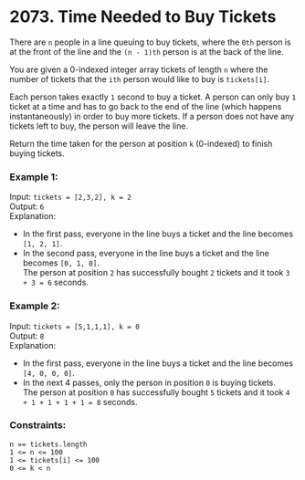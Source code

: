 # 2073. Time Needed to Buy Tickets  
  
There are ```n``` people in a line queuing to buy tickets, where the ```0th``` person is at the front of the line and the ```(n - 1)th``` person is at the back of the line.  
  
You are given a 0-indexed integer array tickets of length ```n``` where the number of tickets that the ```ith``` person would like to buy is ```tickets[i]```.  
  
Each person takes exactly ```1``` second to buy a ticket. A person can only buy ```1``` ticket at a time and has to go back to the end of the line (which happens instantaneously) in order to buy more tickets. If a person does not have any tickets left to buy, the person will leave the line.  
  
Return the time taken for the person at position ```k``` (0-indexed) to finish buying tickets.  
  
   
  
### **Example 1:**  
Input: ```tickets = [2,3,2], k = 2```  
Output: ```6```  
Explanation:   
- In the first pass, everyone in the line buys a ticket and the line becomes ```[1, 2, 1]```.  
- In the second pass, everyone in the line buys a ticket and the line becomes ```[0, 1, 0]```.  
The person at position ```2``` has successfully bought ```2``` tickets and it took ```3 + 3 = 6``` seconds.  
  
### **Example 2:**  
Input: ```tickets = [5,1,1,1], k = 0```  
Output: ```8```  
Explanation:  
- In the first pass, everyone in the line buys a ticket and the line becomes ```[4, 0, 0, 0]```.  
- In the next 4 passes, only the person in position ```0``` is buying tickets.  
The person at position ```0``` has successfully bought ```5``` tickets and it took ```4 + 1 + 1 + 1 + 1 = 8``` seconds.  
   
  
### **Constraints:**  
```n == tickets.length```  
```1 <= n <= 100```  
```1 <= tickets[i] <= 100```  
```0 <= k < n```  